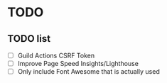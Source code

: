 # TODO

## TODO list

- [ ] Guild Actions CSRF Token
- [ ] Improve Page Speed Insights/Lighthouse
- [ ] Only include Font Awesome that is actually used
